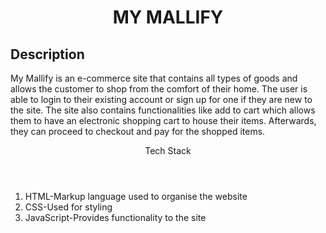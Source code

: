 <h1 align=center>MY MALLIFY</h1>

<h2>Description</h2>

<p>
    My Mallify is an e-commerce site that contains all types of goods and allows the customer to shop from the comfort of their home.
    The user is able to login to their existing account or sign up for one if they are new to the site.
    The site also contains functionalities like add to cart which allows them to have an electronic shopping cart to house
    their items.
    Afterwards, they can proceed to checkout and pay for the shopped items.
</p>

<header>Tech Stack</header>

<ol>

<li>HTML-Markup language used to organise the website</li>
<li>CSS-Used for styling</li>
<li>JavaScript-Provides functionality to the site</li>

</ol>